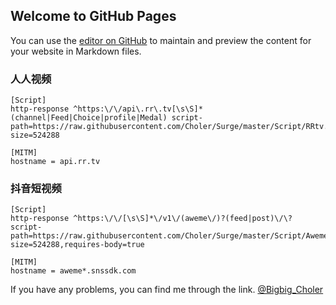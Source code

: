 ## Welcome to GitHub Pages

You can use the [editor on GitHub](https://github.com/Choler/Surge/edit/master/README.md) to maintain and preview the content for your website in Markdown files.

### 人人视频

```
[Script]
http-response ^https:\/\/api\.rr\.tv[\s\S]*(channel|Feed|Choice|profile|Medal) script-path=https://raw.githubusercontent.com/Choler/Surge/master/Script/RRtv.js,max-size=524288

[MITM]
hostname = api.rr.tv
```

### 抖音短视频

```
[Script]
http-response ^https:\/\/[\s\S]*\/v1\/(aweme\/)?(feed|post)\/\? script-path=https://raw.githubusercontent.com/Choler/Surge/master/Script/Aweme.js,max-size=524288,requires-body=true

[MITM]
hostname = aweme*.snssdk.com
```


If you have any problems, you can find me through the link. [@Bigbig_Choler](https://t.me/Bigbig_Choler)
